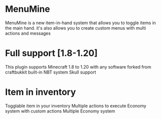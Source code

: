 # MenuMine
MenuMine is a new item-in-hand system that allows you to toggle items in the main hand.
it's also allows you to create custom menus with multi actions and messages


# Full support [1.8-1.20]
This plugin supports Minecraft 1.8 to 1.20 with any software forked from craftbukkit
built-in NBT system 
Skull support

# Item in inventory
Togglable item in your inventory 
Multiple actions to execute
Economy system with custom actions
Multiple Economy system
